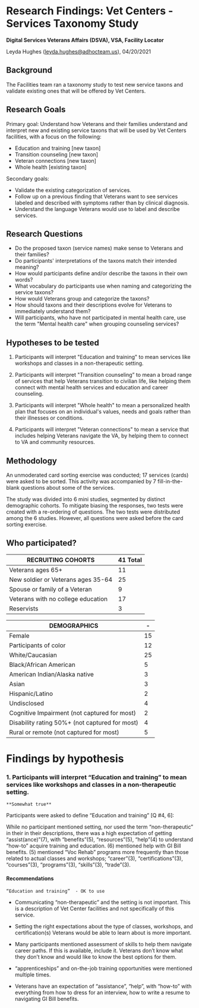 # Research Findings: Vet Centers - Services Taxonomy Study

**Digital Services Veterans Affairs (DSVA), VSA, Facility Locator**<br>

Leyda Hughes (leyda.hughes@adhocteam.us), 04/20/2021


## Background

The Facilities team ran a taxonomy study to test new service taxons and validate existing ones that will be offered by Vet Centers. 

## Research Goals 

Primary goal: Understand how Veterans and their families understand and interpret new and existing service taxons that will be used by Vet Centers facilities, with a focus on the following: 

 - Education and training [new taxon] 
 - Transition counseling [new taxon] 
 - Veteran connections [new taxon] 
 - Whole health [existing taxon]

Secondary goals: 

 - Validate the existing categorization of services.
 - Follow up on a previous finding that Veterans want to see services labeled and described with symptoms rather than by clinical diagnosis.
 - Understand the language Veterans would use to label and describe services.

## Research Questions

- Do the proposed taxon (service names) make sense to Veterans and their families? 
- Do participants' interpretations of the taxons match their intended meaning? 
- How would participants define and/or describe the taxons in their own words? 
- What vocabulary do participants use when naming and categorizing the service taxons? 
- How would Veterans group and categorize the taxons? 
- How should taxons and their descriptions evolve for Veterans to immediately understand them? 
- Will participants, who have not participated in mental health care, use the term "Mental health care" when grouping counseling services?

## Hypotheses to be tested

1. Participants will interpret "Education and training" to mean services like workshops and classes in a non-therapeutic setting. 

2. Participants will interpret "Transition counseling” to mean a broad range of services that help Veterans transition to civilian life, like helping them connect with mental health services and education and career counseling. 

3. Participants will interpret "Whole health" to mean a personalized health plan that focuses on an individual's values, needs and goals rather than their illnesses or conditions. 

4. Participants will interpret "Veteran connections" to mean a service that includes helping Veterans navigate the VA, by helping them to connect to VA and community resources.

## Methodology

An unmoderated card sorting exercise was conducted; 17 services (cards) were asked to be sorted. This activity was accompanied by 7 fill-in-the-blank questions about some of the services. 

The study was divided into 6 mini studies, segmented by distinct demographic cohorts.
To mitigate biasing the responses, two tests were created with a re-ordering of questions. The two tests were distributed among the 6 studies. However, all questions were asked before the card sorting exercise. 

## Who participated?

RECRUITING COHORTS | 41 Total 
------|-------
Veterans ages 65+ | 11 
New soldier or Veterans ages 35-64 | 25 
Spouse or family of a Veteran | 9 
Veterans with no college education | 17
Reservists| 3


DEMOGRAPHICS | -
------|------- 
Female | 15
Participants of color | 12
White/Caucasian | 25
Black/African American | 5
American Indian/Alaska native | 3
Asian | 3
Hispanic/Latino | 2
Undisclosed | 4
Cognitive Impairment (not captured for most)| 2
Disability rating 50%+ (not captured for most) | 4
Rural or remote (not captured for most) | 5


# Findings by hypothesis

### 1. Participants will interpret “Education and training” to mean services like workshops and classes in a non-therapeutic setting.  

    **Somewhat true**

Participants were asked to define “Education and training”  [Q #4, 6]:

While no participant mentioned setting, nor used the term “non-therapeutic” in their in their descriptions, there was a high expectation of getting “assist(ance)”(7), with “benefits”(5), “resources”(5), “help”(4)  to understand “how-to” acquire training and education. (6) mentioned help with GI Bill benefits. (5) mentioned “Voc Rehab” programs more frequently than those related to actual classes and workshops; “career”(3), “certifications”(3), “courses”(3), “programs”(3), “skills”(3), “trade”(3). 

#### Recommendations

    “Education and training”  - OK to use

- Communicating “non-therapeutic” and the setting is not important.  This is a description of Vet Center facilities and not specifically of this service.

- Setting the right expectations about the type of classes, workshops, and certification(s) Veterans would be able to learn about is more important.

- Many participants mentioned assessment of skills to help them navigate career paths. If this is available, include it. Veterans don’t know what they don’t know and would like to know the best options for them. 

- “apprenticeships” and on-the-job training opportunities were mentioned multiple times.

- Veterans have an expectation of “assistance”, “help”, with “how-to” with everything from how to dress for an interview, how to write a resume to navigating GI Bill benefits.

